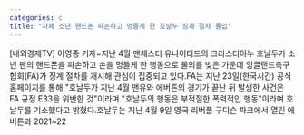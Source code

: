 ```yaml
---
categories: c
title: "자폐 소년 핸드폰 파손하고 멍들게 한 호날두 징계 절차 돌입"
---
```

[내외경제TV] 이영종 기자=지난 4월 맨체스터 유나이티드의 크리스티아누 호날두가 소년 팬의 핸드폰을 파손하고 손을 멍들게 한 행동으로 물의를 빚은 가운데 잉글랜드축구협회(FA)가 징계 절차를 개시해 관심이 집중되고 있다.FA는 지난 23일(한국시간) 공식 홈페이지를 통해 "호날두가 지난 4월 맨유와 에버튼의 경기가 끝난 뒤 발생한 사건은 FA 규정 E33을 위반한 것"이라며 "호날두의 행동은 부적절한 폭력적인 행동"이라며 호날두를 기소했다고 밝혔다.호날두는 지난 4월 9일 영국 리버풀 구디슨 파크에서 열린 에버튼과 2021~22